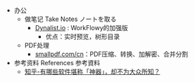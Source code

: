 - 办公
    - 做笔记 Take Notes ノートを取る
        - [Dynalist.io](Dynalist.io) : WorkFlowy的加强版
            - 优点：实时预览，树形目录
    - PDF处理
        - [smallpdf.com/cn](smallpdf.com/cn)：PDF压缩、转换、加解密、合并分割
- 参考资料 References 参考資料
    - [知乎-有哪些软件堪称「神器」，却不为大众所知？](https://www.zhihu.com/question/36546814)
